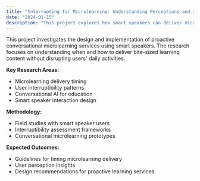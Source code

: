 ```yaml
---
title: "Interrupting for Microlearning: Understanding Perceptions and Interruptibility of Proactive Conversational Microlearning Services"
date: "2024-01-15"
description: "This project explores how smart speakers can deliver microlearning content at opportune moments, understanding user perceptions and interruptibility patterns for proactive conversational learning services."
---
```


This project investigates the design and implementation of proactive conversational microlearning services using smart speakers. The research focuses on understanding when and how to deliver bite-sized learning content without disrupting users' daily activities.

**Key Research Areas:**
- Microlearning delivery timing
- User interruptibility patterns
- Conversational AI for education
- Smart speaker interaction design

**Methodology:**
- Field studies with smart speaker users
- Interruptibility assessment frameworks
- Conversational microlearning prototypes

**Expected Outcomes:**
- Guidelines for timing microlearning delivery
- User perception insights
- Design recommendations for proactive learning services 